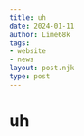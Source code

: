 ```yaml
---
title: uh
date: 2024-01-11
author: Lime68k
tags: 
- website
- news
layout: post.njk
type: post
---
```


# uh

